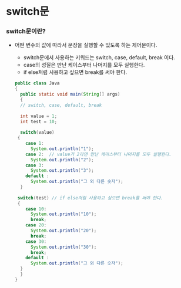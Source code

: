 # switch문

### switch문이란?
* 어떤 변수의 값에 따라서 문장을 실행할 수 있도록 하는 제어문이다.
  - switch문에서 사용하는 키워드는 switch, case, default, break 이다.
  - case의 성질은 만난 케이스부터 나머지를 모두 실행한다.
  - if else처럼 사용하고 싶으면 break를 써야 한다.
  
  ```java
  public class Java
  {
    public static void main(String[] args)
    {
    // switch, case, default, break
    
    int value = 1;
    int test = 10;
    
    switch(value)
   {
      case 1:
        System.out.println("1");
      case 2:  // value가 2라면 만난 케이스부터 나머지를 모두 실행한다.
        System.out.println("2");
      case 3:
        System.out.println("3");
      default :
        System.out.println("그 외 다른 숫자");
    }
    
   switch(test) // if else처럼 사용하고 싶으면 break를 써야 한다.
   {
      case 10:
        System.out.println("10");
        break;
      case 20:  
        System.out.println("20");
        break;
      case 30:
        System.out.println("30");
        break;
      default :
        System.out.println("그 외 다른 숫자");
    }
    }
  }
  ```
